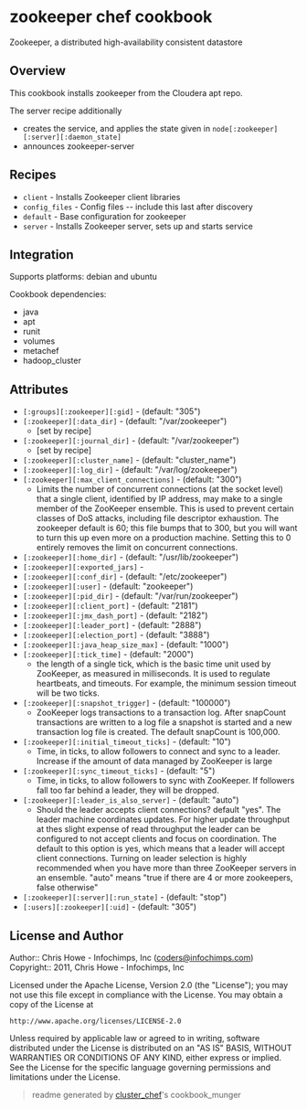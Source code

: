 # zookeeper chef cookbook

Zookeeper, a distributed high-availability consistent datastore

## Overview

This cookbook installs zookeeper from the Cloudera apt repo.

The server recipe additionally
* creates the service, and applies the state given in `node[:zookeeper][:server][:daemon_state]`
* announces zookeeper-server

## Recipes 

* `client`                   - Installs Zookeeper client libraries
* `config_files`             - Config files -- include this last after discovery
* `default`                  - Base configuration for zookeeper
* `server`                   - Installs Zookeeper server, sets up and starts service

## Integration

Supports platforms: debian and ubuntu

Cookbook dependencies:
* java
* apt
* runit
* volumes
* metachef
* hadoop_cluster


## Attributes

* `[:groups][:zookeeper][:gid]`       -  (default: "305")
* `[:zookeeper][:data_dir]`           -  (default: "/var/zookeeper")
  - [set by recipe]
* `[:zookeeper][:journal_dir]`        -  (default: "/var/zookeeper")
  - [set by recipe]
* `[:zookeeper][:cluster_name]`       -  (default: "cluster_name")
* `[:zookeeper][:log_dir]`            -  (default: "/var/log/zookeeper")
* `[:zookeeper][:max_client_connections]` -  (default: "300")
  - Limits the number of concurrent connections (at the socket level) that a
    single client, identified by IP address, may make to a single member of the
    ZooKeeper ensemble. This is used to prevent certain classes of DoS attacks,
    including file descriptor exhaustion. The zookeeper default is 60; this file
    bumps that to 300, but you will want to turn this up even more on a production
    machine. Setting this to 0 entirely removes the limit on concurrent
    connections.
* `[:zookeeper][:home_dir]`           -  (default: "/usr/lib/zookeeper")
* `[:zookeeper][:exported_jars]`      - 
* `[:zookeeper][:conf_dir]`           -  (default: "/etc/zookeeper")
* `[:zookeeper][:user]`               -  (default: "zookeeper")
* `[:zookeeper][:pid_dir]`            -  (default: "/var/run/zookeeper")
* `[:zookeeper][:client_port]`        -  (default: "2181")
* `[:zookeeper][:jmx_dash_port]`      -  (default: "2182")
* `[:zookeeper][:leader_port]`        -  (default: "2888")
* `[:zookeeper][:election_port]`      -  (default: "3888")
* `[:zookeeper][:java_heap_size_max]` -  (default: "1000")
* `[:zookeeper][:tick_time]`          -  (default: "2000")
  - the length of a single tick, which is the basic time unit used by ZooKeeper,
    as measured in milliseconds. It is used to regulate heartbeats, and
    timeouts. For example, the minimum session timeout will be two ticks.
* `[:zookeeper][:snapshot_trigger]`   -  (default: "100000")
  - ZooKeeper logs transactions to a transaction log. After snapCount transactions
    are written to a log file a snapshot is started and a new transaction log file
    is created. The default snapCount is 100,000.
* `[:zookeeper][:initial_timeout_ticks]` -  (default: "10")
  - Time, in ticks, to allow followers to connect and sync to a leader. Increase
    if the amount of data managed by ZooKeeper is large
* `[:zookeeper][:sync_timeout_ticks]` -  (default: "5")
  - Time, in ticks, to allow followers to sync with ZooKeeper. If followers fall
    too far behind a leader, they will be dropped.
* `[:zookeeper][:leader_is_also_server]` -  (default: "auto")
  - Should the leader accepts client connections? default "yes".  The leader
    machine coordinates updates. For higher update throughput at thes slight
    expense of read throughput the leader can be configured to not accept clients
    and focus on coordination. The default to this option is yes, which means that
    a leader will accept client connections. Turning on leader selection is highly
    recommended when you have more than three ZooKeeper servers in an ensemble.
    "auto" means "true if there are 4 or more zookeepers, false otherwise"
* `[:zookeeper][:server][:run_state]` -  (default: "stop")
* `[:users][:zookeeper][:uid]`        -  (default: "305")

## License and Author

Author::                Chris Howe - Infochimps, Inc (<coders@infochimps.com>)
Copyright::             2011, Chris Howe - Infochimps, Inc

Licensed under the Apache License, Version 2.0 (the "License");
you may not use this file except in compliance with the License.
You may obtain a copy of the License at

    http://www.apache.org/licenses/LICENSE-2.0

Unless required by applicable law or agreed to in writing, software
distributed under the License is distributed on an "AS IS" BASIS,
WITHOUT WARRANTIES OR CONDITIONS OF ANY KIND, either express or implied.
See the License for the specific language governing permissions and
limitations under the License.

> readme generated by [cluster_chef](http://github.com/infochimps/cluster_chef)'s cookbook_munger
